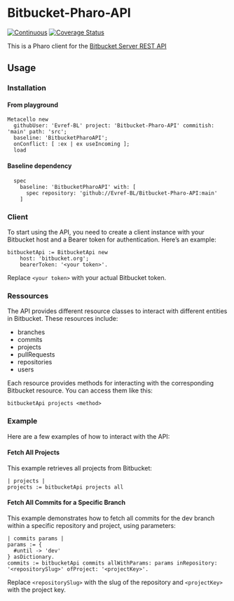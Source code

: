 # Bitbucket-Pharo-API

[![Continuous](https://github.com/Evref-BL/Bitbucket-Pharo-API/actions/workflows/continuous.yml/badge.svg)](https://github.com/Evref-BL/Bitbucket-Pharo-API/actions/workflows/continuous.yml)
[![Coverage Status](https://coveralls.io/repos/github/Evref-BL/Bitbucket-Pharo-API/badge.svg?branch=develop)](https://coveralls.io/github/Evref-BL/Bitbucket-Pharo-API?branch=develop)

This is a Pharo client for the [Bitbucket Server REST API](https://docs.atlassian.com/bitbucket-server/rest/5.9.0/bitbucket-rest.html)

## Usage

### Installation

#### From playground

```st
Metacello new
  githubUser: 'Evref-BL' project: 'Bitbucket-Pharo-API' commitish: 'main' path: 'src';
  baseline: 'BitbucketPharoAPI';
  onConflict: [ :ex | ex useIncoming ];
  load
```

#### Baseline dependency

```st
  spec
    baseline: 'BitbucketPharoAPI' with: [
      spec repository: 'github://Evref-BL/Bitbucket-Pharo-API:main'
    ]
```

### Client

To start using the API, you need to create a client instance with your Bitbucket host and a Bearer token for authentication. Here’s an example:

```st
bitbucketApi := BitbucketApi new
    host: 'bitbucket.org';
    bearerToken: '<your token>'.
```

Replace `<your token>` with your actual Bitbucket token.

### Ressources

The API provides different resource classes to interact with different entities in Bitbucket. These resources include:

- branches
- commits
- projects
- pullRequests
- repositories
- users

Each resource provides methods for interacting with the corresponding Bitbucket resource. You can access them like this:

```st
bitbucketApi projects <method>
```

### Example

Here are a few examples of how to interact with the API:

#### Fetch All Projects

This example retrieves all projects from Bitbucket:

```st
| projects |
projects := bitbucketApi projects all
```

#### Fetch All Commits for a Specific Branch

This example demonstrates how to fetch all commits for the dev branch within a specific repository and project, using parameters:

```st
| commits params |
params := {
  #until -> 'dev'
} asDictionary.
commits := bitbucketApi commits allWithParams: params inRepository: '<repositorySlug>' ofProject: '<projectKey>'.
```

Replace `<repositorySlug>` with the slug of the repository and `<projectKey>` with the project key.

